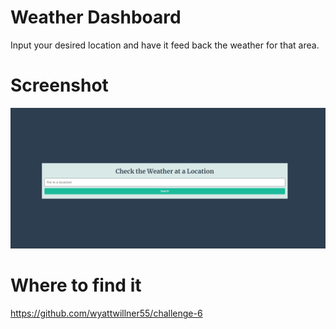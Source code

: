 # Weather Dashboard
Input your desired location and have it feed back the weather for that area.

# Screenshot
![Screenshot](challenge-6.png)

# Where to find it
https://github.com/wyattwillner55/challenge-6
